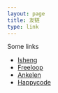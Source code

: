 ```yaml
---
layout: page
title: 友链
type: link
---
```


Some links

- [Isheng](http://www.isheng.top/)
- [Freeloop](http://www.cnblogs.com/lishiyao/)
- [Ankelen](http://www.cnblogs.com/ankelen)
- [Happycode](http://www.cnblogs.com/haoabcd2010/)
